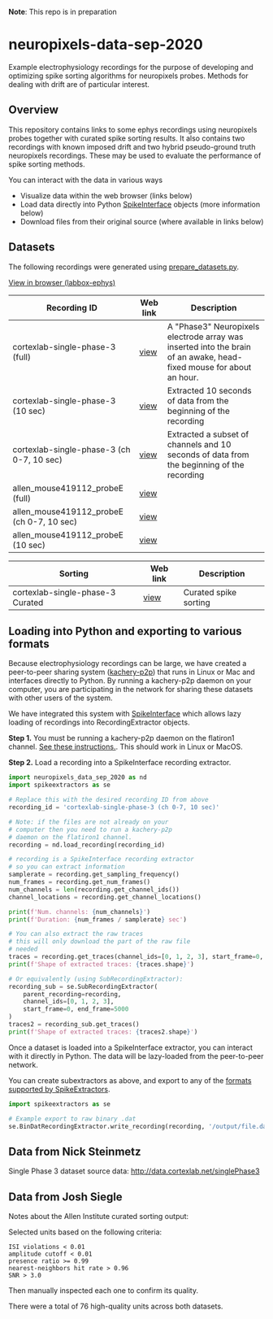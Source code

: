 **Note**: This repo is in preparation

# neuropixels-data-sep-2020
Example electrophysiology recordings for the purpose of developing and optimizing spike sorting algorithms for neuropixels probes. Methods for dealing with drift are of particular interest.

## Overview

This repository contains links to some ephys recordings using neuropixels probes together with curated spike sorting results. It also contains two recordings with known imposed drift and two hybrid pseudo-ground truth neuropixels recordings. These may be used to evaluate the performance of spike sorting methods.

You can interact with the data in various ways

* Visualize data within the web browser (links below)
* Load data directly into Python [SpikeInterface](https://github.com/SpikeInterface) objects (more information below)
* Download files from their original source (where available in links below)

## Datasets

The following recordings were generated using [prepare_datasets.py](./scripts/prepare_datasets/prepare_datasets.py).

<!-- prepare_recording.py -->

[View in browser (labbox-ephys)](https://ephys1.laboratorybox.org/default?feed=sha1://af45d008dff1f07655627d284dff98d3f549bb4f/feed.json)

| Recording ID | Web link | Description |
|------ | ---- | ----------- |
| cortexlab-single-phase-3 (full) | [view](https://ephys1.laboratorybox.org/default/recording/cortexlab-single-phase-3?feed=sha1://af45d008dff1f07655627d284dff98d3f549bb4f/feed.json) | A "Phase3" Neuropixels electrode array was inserted into the brain of an awake, head-fixed mouse for about an hour. |
| cortexlab-single-phase-3 (10 sec) | [view](https://ephys1.laboratorybox.org/default/recording/cortexlab-single-phase-3.10sec?feed=sha1://af45d008dff1f07655627d284dff98d3f549bb4f/feed.json) | Extracted 10 seconds of data from the beginning of the recording |
| cortexlab-single-phase-3 (ch 0-7, 10 sec) | [view](https://ephys1.laboratorybox.org/default/recording/cortexlab-single-phase-3-ch0-7.10sec?feed=sha1://af45d008dff1f07655627d284dff98d3f549bb4f/feed.json) | Extracted a subset of channels and 10 seconds of data from the beginning of the recording |
| allen_mouse419112_probeE (full) | [view](https://ephys1.laboratorybox.org/default/recording/allen_mouse419112_probeE?feed=sha1://af45d008dff1f07655627d284dff98d3f549bb4f/feed.json) |  |
| allen_mouse419112_probeE (ch 0-7, 10 sec) | [view](https://ephys1.laboratorybox.org/default/recording/allen_mouse419112_probeE-ch0-7.10sec?feed=sha1://af45d008dff1f07655627d284dff98d3f549bb4f/feed.json) |  |
| allen_mouse419112_probeE (10 sec) | [view](https://ephys1.laboratorybox.org/default/recording/allen_mouse419112_probeE-10sec?feed=sha1://af45d008dff1f07655627d284dff98d3f549bb4f/feed.json) |  |


| Sorting | Web link | Description |
|------ | ---- | ----------- |
| cortexlab-single-phase-3 Curated | [view](le_url) | Curated spike sorting |

<!-- -->

## Loading into Python and exporting to various formats

Because electrophysiology recordings can be large, we have created a peer-to-peer sharing system ([kachery-p2p](https://github.com/flatironinstitute/kachery-p2p)) that runs in Linux or Mac and interfaces directly to Python. By running a kachery-p2p daemon on your computer, you are participating in the network for sharing these datasets with other users of the system.

We have integrated this system with [SpikeInterface](https://github.com/SpikeInterface) which allows lazy loading of recordings into RecordingExtractor objects.

**Step 1.** You must be running a kachery-p2p daemon on the flatiron1 channel. [See these instructions.](https://github.com/flatironinstitute/kachery-p2p). This should work in Linux or MacOS.

**Step 2.** Load a recording into a SpikeInterface recording extractor.

```python
import neuropixels_data_sep_2020 as nd
import spikeextractors as se

# Replace this with the desired recording ID from above
recording_id = 'cortexlab-single-phase-3 (ch 0-7, 10 sec)'

# Note: if the files are not already on your
# computer then you need to run a kachery-p2p
# daemon on the flatiron1 channel.
recording = nd.load_recording(recording_id)

# recording is a SpikeInterface recording extractor
# so you can extract information
samplerate = recording.get_sampling_frequency()
num_frames = recording.get_num_frames()
num_channels = len(recording.get_channel_ids())
channel_locations = recording.get_channel_locations()

print(f'Num. channels: {num_channels}')
print(f'Duration: {num_frames / samplerate} sec')

# You can also extract the raw traces
# this will only download the part of the raw file
# needed
traces = recording.get_traces(channel_ids=[0, 1, 2, 3], start_frame=0, end_frame=5000)
print(f'Shape of extracted traces: {traces.shape}')

# Or equivalently (using SubRecordingExtractor):
recording_sub = se.SubRecordingExtractor(
    parent_recording=recording,
    channel_ids=[0, 1, 2, 3],
    start_frame=0, end_frame=5000
)
traces2 = recording_sub.get_traces()
print(f'Shape of extracted traces: {traces2.shape}')
```

Once a dataset is loaded into a SpikeInterface extractor, you can
interact with it directly in Python. The data will be
lazy-loaded from the peer-to-peer network.

You can create subextractors as above, and export to any of the
[formats supported by SpikeExtractors](https://github.com/SpikeInterface/spikeextractors/tree/master/spikeextractors/extractors).

```python
import spikeextractors as se

# Example export to raw binary .dat
se.BinDatRecordingExtractor.write_recording(recording, '/output/file.dat')
```

## Data from Nick Steinmetz

Single Phase 3 dataset source data: http://data.cortexlab.net/singlePhase3

<!-- Source data kachery URI: `sha1dir://d40edb4e52ad5abef2c1689f7b04164fbf65271b.cortexlab-single-phase-3` -->

## Data from Josh Siegle

Notes about the Allen Institute curated sorting output:

Selected units based on the following criteria:
```
ISI violations < 0.01
amplitude cutoff < 0.01
presence ratio >= 0.99
nearest-neighbors hit rate > 0.96
SNR > 3.0
```

Then manually inspected each one to confirm its quality.

There were a total of 76 high-quality units across both datasets.

<!-- * mouse419112_probeE
    - curated_unit_times.npy: sha1://57029ae68643881f5d4015397be87ba0d4815b52/curated_unit_times.npy
    - curated_unit_IDs.npy: sha1://61762d8f0bdac57db64ceec1636e0009af0f02ef/curated_unit_IDs.npy?manifest=371f609a04189947e45ea8f29e60b0fd2edb1a69
    - curated_unit_channels.npy: sha1://8b3a98b9d45c1c62eb4402245800e278873bd8e5/curated_unit_channels.npy
    - continuous.dat: sha1://39ae3fcccd3803170dd97fc9a8799e7169214419/continuous.dat?manifest=31942d7d97ff3a46fa1dbca72d8dc048bd65d5ce

* mouse415148_probeE
    - curated_unit_times.npy: sha1://4c717829e3ce6530349a38bd5f72fac216916276/curated_unit_times.npy -->

